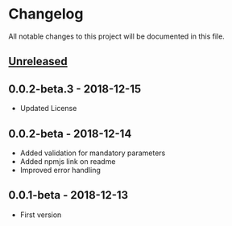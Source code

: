 # Changelog
All notable changes to this project will be documented in this file.

## [Unreleased]
[Unreleased]: https://github.com/diegodossantos95/consume-destination-scp-cf/compare/0.0.1-beta...HEAD

## 0.0.2-beta.3 - 2018-12-15
- Updated License

## 0.0.2-beta - 2018-12-14
- Added validation for mandatory parameters
- Added npmjs link on readme
- Improved error handling

## 0.0.1-beta - 2018-12-13
- First version